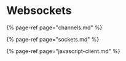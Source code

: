 # Websockets

{% page-ref page="channels.md" %}

{% page-ref page="sockets.md" %}

{% page-ref page="javascript-client.md" %}




